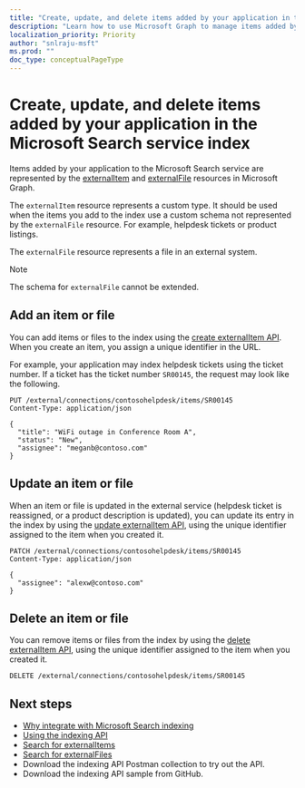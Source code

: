 ```yaml
---
title: "Create, update, and delete items added by your application in the Microsoft Search service index"
description: "Learn how to use Microsoft Graph to manage items added by your application to the Microsoft Search service"
localization_priority: Priority
author: "snlraju-msft"
ms.prod: ""
doc_type: conceptualPageType
---
```


# Create, update, and delete items added by your application in the Microsoft Search service index

Items added by your application to the Microsoft Search service are represented by the [externalItem](/graph/api/resources/externalitem?view=graph-rest-beta) and [externalFile](/graph/api/resources/externalfile?view=graph-rest-beta) resources in Microsoft Graph.

The `externalItem` resource represents a custom type. It should be used when the items you add to the index use a custom schema not represented by the `externalFile` resource. For example, helpdesk tickets or product listings.

The `externalFile` resource represents a file in an external system.

> [!NOTE]
> The schema for `externalFile` cannot be extended.

## Add an item or file

You can add items or files to the index using the [create externalItem API](/graph/api/connection-put-items?view=graph-rest-beta). When you create an item, you assign a unique identifier in the URL.

For example, your application may index helpdesk tickets using the ticket number. If a ticket has the ticket number `SR00145`, the request may look like the following.

```http
PUT /external/connections/contosohelpdesk/items/SR00145
Content-Type: application/json

{
  "title": "WiFi outage in Conference Room A",
  "status": "New",
  "assignee": "meganb@contoso.com"
}
```

## Update an item or file

When an item or file is updated in the external service (helpdesk ticket is reassigned, or a product description is updated), you can update its entry in the index by using the [update externalItem API](/graph/api/externalitem-update?view=graph-rest-beta), using the unique identifier assigned to the item when you created it.

```http
PATCH /external/connections/contosohelpdesk/items/SR00145
Content-Type: application/json

{
  "assignee": "alexw@contoso.com"
}
```

## Delete an item or file

You can remove items or files from the index by using the [delete externalItem API](/graph/api/externalitem-delete?view=graph-rest-beta), using the unique identifier assigned to the item when you created it.

```http
DELETE /external/connections/contosohelpdesk/items/SR00145
```

## Next steps

- [Why integrate with Microsoft Search indexing](search-index-overview.md)
- [Using the indexing API](/graph/api/resources/indexing-api-overview?view=graph-rest-beta)
- [Search for externalItems](TBD)
- [Search for externalFiles](TBD)
- Download the indexing API Postman collection to try out the API.
- Download the indexing API sample from GitHub.
